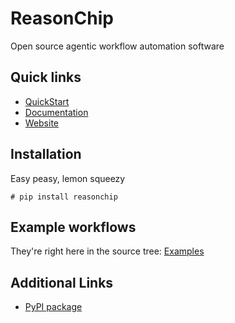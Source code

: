 # ReasonChip

Open source agentic workflow automation software

## Quick links

- [QuickStart](https://www.reasonchip.io/docs/quickstart/)
- [Documentation](https://www.reasonchip.io/docs/)
- [Website](https://www.reasonchip.io/)

## Installation

Easy peasy, lemon squeezy

```
# pip install reasonchip
```

## Example workflows

They're right here in the source tree: [Examples](./examples/README.md)


## Additional Links

- [PyPI package](https://pypi.org/project/reasonchip/)


